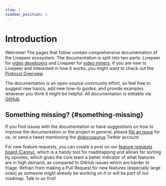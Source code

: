```yaml
---
slug: /
sidebar_position: 1
---
```


# Introduction

Welcome! The pages that follow contain comprehensive documentation of the
Livepeer ecosystem. The documentation is split into two parts: Livepeer for
[video developers](/docs/video-developers/overview) and Livepeer for
[video miners](/docs/video-miners/overview). If you are new to Livepeer and
interested in how it works, you might want to check out the
[Protocol Overview](/docs/protocol/core-concepts/overview).

The documentation is an open-source community effort, so feel free to suggest
new topics, add new how-to guides, and provide examples wherever you think it
might be helpful. All documentation is editable via
[GitHub](https://github.com/livepeer/livepeer-org/tree/master/docs).

## Something missing? {#something-missing}

If you find issues with the documentation or have suggestions on how to improve the documentation or the project in general, please [file an issue](https://github.com/facebook/docusaurus) for us, or send a tweet mentioning the [@docusaurus](https://twitter.com/docusaurus) Twitter account.

For new feature requests, you can create a post on our [feature requests board (Canny)](/feature-requests), which is a handy tool for roadmapping and allows for sorting by upvotes, which gives the core team a better indicator of what features are in high demand, as compared to GitHub issues which are harder to triage. Refrain from making a Pull Request for new features (especially large ones) as someone might already be working on it or will be part of our roadmap. Talk to us first!
